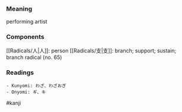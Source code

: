 ### Meaning

performing artist

### Components

[[Radicals/人|人]]: person [[Radicals/支|支]]: branch; support; sustain; branch radical (no. 65)

### Readings

```
- Kunyomi: わざ、わざおぎ
- Onyomi: ギ、キ
```

#kanji